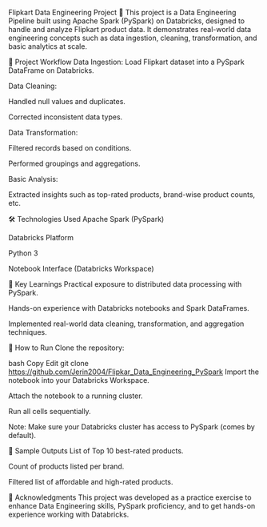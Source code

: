 Flipkart Data Engineering Project 🚀
This project is a Data Engineering Pipeline built using Apache Spark (PySpark) on Databricks, designed to handle and analyze Flipkart product data.
It demonstrates real-world data engineering concepts such as data ingestion, cleaning, transformation, and basic analytics at scale.

📂 Project Workflow
Data Ingestion:
Load Flipkart dataset into a PySpark DataFrame on Databricks.

Data Cleaning:

Handled null values and duplicates.

Corrected inconsistent data types.

Data Transformation:

Filtered records based on conditions.

Performed groupings and aggregations.

Basic Analysis:

Extracted insights such as top-rated products, brand-wise product counts, etc.

🛠️ Technologies Used
Apache Spark (PySpark)

Databricks Platform

Python 3

Notebook Interface (Databricks Workspace)

🧠 Key Learnings
Practical exposure to distributed data processing with PySpark.

Hands-on experience with Databricks notebooks and Spark DataFrames.

Implemented real-world data cleaning, transformation, and aggregation techniques.

🚀 How to Run
Clone the repository:

bash
Copy
Edit
git clone https://github.com/Jerin2004/Flipkar_Data_Engineering_PySpark
Import the notebook into your Databricks Workspace.

Attach the notebook to a running cluster.

Run all cells sequentially.

Note: Make sure your Databricks cluster has access to PySpark (comes by default).

📸 Sample Outputs
List of Top 10 best-rated products.

Count of products listed per brand.

Filtered list of affordable and high-rated products.

🙌 Acknowledgments
This project was developed as a practice exercise to enhance Data Engineering skills, PySpark proficiency, and to get hands-on experience working with Databricks.

